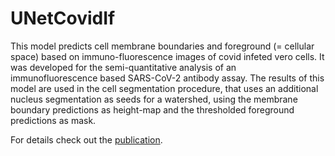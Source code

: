 # UNetCovidIf

This model predicts cell membrane boundaries and foreground (= cellular space) based on immuno-fluorescence images of covid infeted vero cells.
It was developed for the semi-quantitative analysis of an immunofluorescence based SARS-CoV-2 antibody assay.
The results of this model are used in the cell segmentation procedure, that uses an additional nucleus segmentation as seeds for a watershed,
using the membrane boundary predictions as height-map and the thresholded foreground predictions as mask.

For details check out the [publication](https://www.biorxiv.org/content/biorxiv/early/2020/10/07/2020.06.15.152587.full.pdf).
